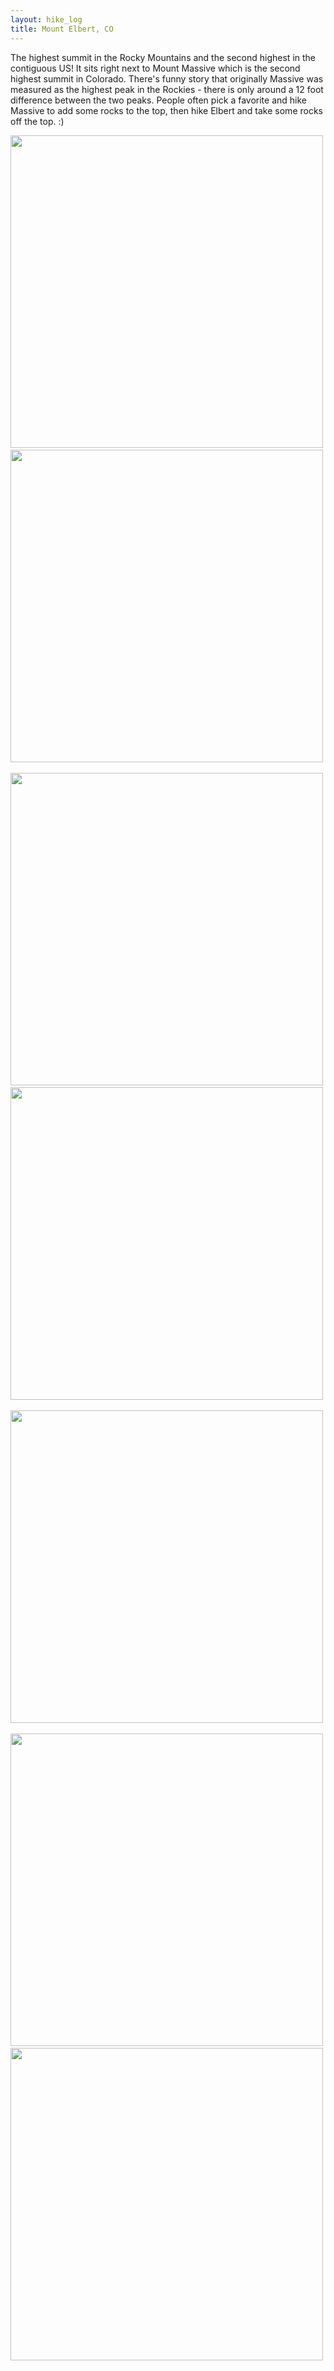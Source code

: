 ```yaml
---
layout: hike_log
title: Mount Elbert, CO
---
```


The highest summit in the Rocky Mountains and the second highest in the contiguous US! It sits right next to Mount Massive which is the second highest summit in Colorado. There's funny story that originally Massive was measured as the highest peak in the Rockies - there is only around a 12 foot difference between the two peaks. People often pick a favorite and hike Massive to add some rocks to the top, then hike Elbert and take some rocks off the top. :)  

<p align="center">
  <img src="{{ site.baseurl }}/hike_log/images/Aug18/MountElbert/elbert.jpg" width="500">&nbsp;
  <img src="{{ site.baseurl }}/hike_log/images/Aug18/MountElbert/elbert2.jpg" width="500">&nbsp;
</p>

<p align="center">
  <img src="{{ site.baseurl }}/hike_log/images/Aug18/MountElbert/elbert3.jpg" width="500">&nbsp;
  <img src="{{ site.baseurl }}/hike_log/images/Aug18/MountElbert/elbert4.jpg" width="500">&nbsp;
</p>

<p align="center">
  <img src="{{ site.baseurl }}/hike_log/images/Aug18/MountElbert/elbert_pano.jpg" width="500">&nbsp;
</p>

<p align="center">
  <img src="{{ site.baseurl }}/hike_log/images/Aug18/MountElbert/elbert5.jpg" width="500">&nbsp;
  <img src="{{ site.baseurl }}/hike_log/images/Aug18/MountElbert/elbert6.jpg" width="500">&nbsp;
</p>
